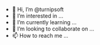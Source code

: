 - 👋 Hi, I’m @turnipsoft
- 👀 I’m interested in ...
- 🌱 I’m currently learning ...
- 💞️ I’m looking to collaborate on ...
- 📫 How to reach me ...

<!---
turnipsoft/turnipsoft is a ✨ special ✨ repository because its `README.md` (this file) appears on your GitHub profile.
You can click the Preview link to take a look at your changes.
--->
